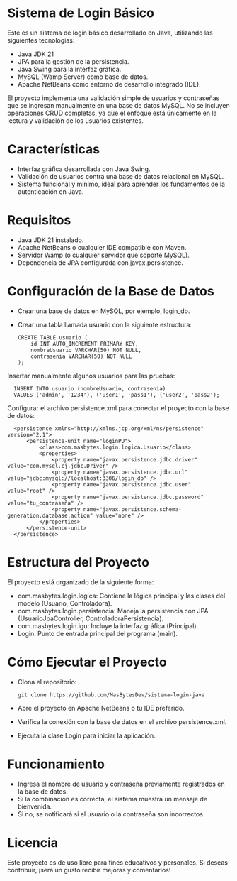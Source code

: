 # Sistema de Login Básico

Este es un sistema de login básico desarrollado en Java, utilizando las siguientes tecnologías:

- Java JDK 21
- JPA para la gestión de la persistencia.
- Java Swing para la interfaz gráfica.
- MySQL (Wamp Server) como base de datos.
- Apache NetBeans como entorno de desarrollo integrado (IDE).
  
El proyecto implementa una validación simple de usuarios y contraseñas que se ingresan manualmente en una base de datos MySQL. No se incluyen operaciones CRUD completas, ya que el enfoque está únicamente en la lectura y validación de los usuarios existentes.

# Características

- Interfaz gráfica desarrollada con Java Swing.
- Validación de usuarios contra una base de datos relacional en MySQL.
- Sistema funcional y mínimo, ideal para aprender los fundamentos de la autenticación en Java.

# Requisitos

- Java JDK 21 instalado.
- Apache NetBeans o cualquier IDE compatible con Maven.
- Servidor Wamp (o cualquier servidor que soporte MySQL).
- Dependencia de JPA configurada con javax.persistence.
  
# Configuración de la Base de Datos

- Crear una base de datos en MySQL, por ejemplo, login_db.
- Crear una tabla llamada usuario con la siguiente estructura:

      CREATE TABLE usuario (
          id INT AUTO_INCREMENT PRIMARY KEY,
          nombreUsuario VARCHAR(50) NOT NULL,
          contrasenia VARCHAR(50) NOT NULL
      );

Insertar manualmente algunos usuarios para las pruebas:

      INSERT INTO usuario (nombreUsuario, contrasenia) 
      VALUES ('admin', '1234'), ('user1', 'pass1'), ('user2', 'pass2');

Configurar el archivo persistence.xml para conectar el proyecto con la base de datos:

      <persistence xmlns="http://xmlns.jcp.org/xml/ns/persistence" version="2.1">
          <persistence-unit name="loginPU">
              <class>com.masbytes.login.logica.Usuario</class>
              <properties>
                  <property name="javax.persistence.jdbc.driver" value="com.mysql.cj.jdbc.Driver" />
                  <property name="javax.persistence.jdbc.url" value="jdbc:mysql://localhost:3306/login_db" />
                  <property name="javax.persistence.jdbc.user" value="root" />
                  <property name="javax.persistence.jdbc.password" value="tu_contraseña" />
                  <property name="javax.persistence.schema-generation.database.action" value="none" />
              </properties>
          </persistence-unit>
      </persistence>
              
# Estructura del Proyecto

El proyecto está organizado de la siguiente forma:

- com.masbytes.login.logica: Contiene la lógica principal y las clases del modelo (Usuario, Controladora).
- com.masbytes.login.persistencia: Maneja la persistencia con JPA (UsuarioJpaController, ControladoraPersistencia).
- com.masbytes.login.igu: Incluye la interfaz gráfica (Principal).
- Login: Punto de entrada principal del programa (main).

# Cómo Ejecutar el Proyecto

- Clona el repositorio:

      git clone https://github.com/MasBytesDev/sistema-login-java

- Abre el proyecto en Apache NetBeans o tu IDE preferido.

- Verifica la conexión con la base de datos en el archivo persistence.xml.

- Ejecuta la clase Login para iniciar la aplicación.

# Funcionamiento

- Ingresa el nombre de usuario y contraseña previamente registrados en la base de datos.
- Si la combinación es correcta, el sistema muestra un mensaje de bienvenida.
- Si no, se notificará si el usuario o la contraseña son incorrectos.

# Licencia

Este proyecto es de uso libre para fines educativos y personales. Si deseas contribuir, ¡será un gusto recibir mejoras y comentarios!
